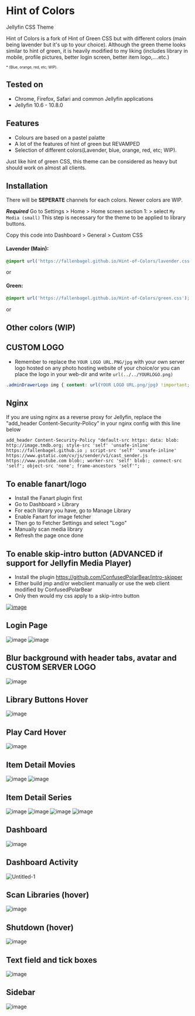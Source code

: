 # Hint of Colors
Jellyfin CSS Theme

Hint of Colors is a fork of Hint of Green CSS but with different colors (main being lavender but it's up to your choice). Although the green theme looks similar to hint of green, it is heavily modified to my liking (includes library in mobile, profile pictures, better login screen, better item logo,....etc.)

<sub><sup> * (Blue, orange, red, etc; WIP). </sup></sub>

## Tested on
- Chrome, Firefox, Safari and common Jellyfin applications
- Jellyfin 10.6 - 10.8.0

## Features
- Colours are based on a pastel palatte
- A lot of the features of hint of green but REVAMPED
- Selection of different colors(Lavender, blue, orange, red, etc; WIP).

Just like hint of green CSS, this theme can be considered as heavy but should work on almost all clients.

## Installation
There will be **SEPERATE** channels for each colors. Newer colors are WIP.

**_Required_** Go to Settings > Home > Home screen section 1: > select `My Media (small)`
This step is necessary for the theme to be applied to library buttons.

Copy this code into Dashboard > General > Custom CSS
#### Lavender (Main):
```css
@import url('https://fallenbagel.github.io/Hint-of-Colors/lavender.css');
```
or
#### Green:
```css
@import url('https://fallenbagel.github.io/Hint-of-Colors/green.css');
```
or
## Other colors (WIP)


## CUSTOM LOGO 
- Remember to replace the `YOUR LOGO URL.PNG/jpg` with your own server logo hosted on any photo hosting website of your choice/or you can place the logo in your web-dir and write `url(../../YOURLOGO.png)`
```css
.adminDrawerLogo img { content: url(YOUR LOGO URL.png/jpg) !important; } imgLogoIcon { content: url(YOUR LOGO URL.png/jpg) !important; } .pageTitleWithLogo { background-image: url(YOUR LOGO URL.png/jpg) !important; }
```

## Nginx
If you are using nginx as a reverse proxy for Jellyfin, replace the "add_header Content-Security-Policy" in your nginx config with this line below
```
add_header Content-Security-Policy "default-src https: data: blob: http://image.tmdb.org; style-src 'self' 'unsafe-inline' https://fallenbagel.github.io ; script-src 'self' 'unsafe-inline' https://www.gstatic.com/cv/js/sender/v1/cast_sender.js https://www.youtube.com blob:; worker-src 'self' blob:; connect-src 'self'; object-src 'none'; frame-ancestors 'self'";
```

## To enable fanart/logo
- Install the Fanart plugin first
- Go to Dashboard > Library
- For each library you have, go to Manage Library
- Enable Fanart for image fetcher
- Then go to Fetcher Settings and select "Logo"
- Manually scan media library
- Refresh the page once done

## To enable skip-intro button (ADVANCED if support for Jellyfin Media Player)
- Install the plugin https://github.com/ConfusedPolarBear/intro-skipper
- Either build jmp and/or webclient manually or use the web client modified by ConfusedPolarBear
- Only then would my css apply to a skip-intro button

[![image](https://user-images.githubusercontent.com/98979876/173202260-a49034b0-a1d6-4352-bd01-02f580d67f0a.png)](https://user-images.githubusercontent.com/98979876/173185100-280dd8ec-e7cc-445e-89a8-88a26580f27b.gif)


## Login Page
![image](https://user-images.githubusercontent.com/98979876/173200609-43064591-fec9-4fb5-b8fe-2fd2a31d59da.png)
![image](https://user-images.githubusercontent.com/98979876/173200640-35b261ec-4921-40ae-aa77-fd591796e1e6.png)

## Blur background with header tabs, avatar and CUSTOM SERVER LOGO
![image](https://user-images.githubusercontent.com/98979876/173200722-e8859932-cb5b-46e6-938c-357a5db0be9b.png)

## Library Buttons Hover
![image](https://user-images.githubusercontent.com/98979876/173200743-c235679a-c819-4ce9-883e-17110dce0b32.png)

## Play Card Hover
![image](https://user-images.githubusercontent.com/98979876/173200750-0c3a5fa0-5697-454f-a953-4e60a6c96463.png)

## Item Detail Movies
![image](https://user-images.githubusercontent.com/98979876/173201082-128b037e-f2f5-48f6-86e6-7c363cb629e5.png)
![image](https://user-images.githubusercontent.com/98979876/173201108-7cabe70a-a128-4bcf-9bc4-134798104b2c.png)

## Item Detail Series
![image](https://user-images.githubusercontent.com/98979876/173201125-70eb74b9-7e02-4f08-ba09-aa9b552d17b5.png)
![image](https://user-images.githubusercontent.com/98979876/173201137-dc2a9c48-8fa8-4dba-84b9-592300f8e1ce.png)
![image](https://user-images.githubusercontent.com/98979876/173201152-be92cdff-3485-47fb-8f08-035b4b7bb1fe.png)
![image](https://user-images.githubusercontent.com/98979876/173201161-f8202548-d300-40db-a326-c2768ad459bd.png)


## Dashboard
![image](https://user-images.githubusercontent.com/98979876/173200966-2432e179-56b1-4306-8f71-8b22e6e244ca.png)

## Dashboard Activity
![Untitled-1](https://user-images.githubusercontent.com/98979876/173200833-9a380603-8ca1-4bad-8f4d-64f8e75f6f57.png)

## Scan Libraries (hover)
![image](https://user-images.githubusercontent.com/98979876/173200968-018c5391-0d13-4aca-a4da-8e1fbc7a6083.png)

## Shutdown (hover)
![image](https://user-images.githubusercontent.com/98979876/173200972-cd51fe50-2c92-40c3-8922-2712ede37879.png)

## Text field and tick boxes
![image](https://user-images.githubusercontent.com/98979876/173200992-54c07c53-725c-44a4-95d5-912af9606150.png)

## Sidebar
![image](https://user-images.githubusercontent.com/98979876/173200997-f7c8bd99-047a-4fc6-b816-71cbdd7a7da9.png)

